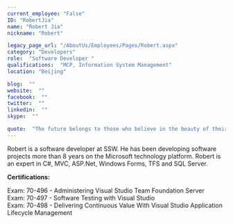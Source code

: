 ```yaml
---
current_employee: "False"
ID: "RobertJia"
name: "Robert Jia"
nickname: "Robert"

legacy_page_url: "/AboutUs/Employees/Pages/Robert.aspx"
category: "Developers"
role:  "Software Developer "
qualifications:  "MCP, Information System Management"
location: "Beijing"

blog:  ""
website:  ""
facebook:  ""
twitter:  ""
linkedin:  ""
skype:  ""

quote:  "The future belongs to those who believe in the beauty of their dreams."
---
```


​Robert ​is a software developer at SSW. He has been developing software projects more than 8 years on the Microsoft technology platform. Robert is an expert in C#, MVC, ASP.Net, Windows Forms, TFS and SQL Server.​

**Certifications:**

Exam: 70-496 - Administering Visual Studio Team Foundation Server  
Exam: 70-497 - Software Testing with Visual Studio  
Exam: 70-498 - Delivering Continuous Value With Visual Studio Application Lifecycle Management​